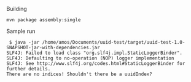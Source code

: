 Building

    mvn package assembly:single
    
Sample run

```
 $ java -jar /home/amos/Documents/uuid-test/target/uuid-test-1.0-SNAPSHOT-jar-with-dependencies.jar
SLF4J: Failed to load class "org.slf4j.impl.StaticLoggerBinder".
SLF4J: Defaulting to no-operation (NOP) logger implementation
SLF4J: See http://www.slf4j.org/codes.html#StaticLoggerBinder for further details.
There are no indices! Shouldn't there be a uuidIndex?
```